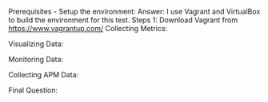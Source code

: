 Prerequisites - Setup the environment:
  Answer: I use Vagrant and VirtualBox to build the environment for this test.
    Steps 1:
      Download Vagrant from https://www.vagrantup.com/ 
Collecting Metrics:

Visualizing Data:

Monitoring Data:

Collecting APM Data:

Final Question:
